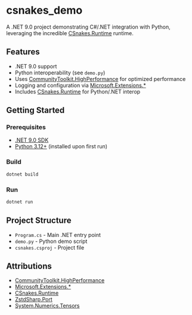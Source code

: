 # csnakes_demo
A .NET 9.0 project demonstrating C#/.NET integration with Python, leveraging the incredible [CSnakes.Runtime](https://www.nuget.org/packages/CSnakes.Runtime/) runtime.

## Features
- .NET 9.0 support
- Python interoperability (see `demo.py`)
- Uses [CommunityToolkit.HighPerformance](https://github.com/CommunityToolkit/dotnet) for optimized performance
- Logging and configuration via [Microsoft.Extensions.*](https://github.com/dotnet/runtime/tree/main/src/libraries/Microsoft.Extensions)
- Includes [CSnakes.Runtime](https://www.nuget.org/packages/CSnakes.Runtime/) for Python/.NET interop

## Getting Started

### Prerequisites
- [.NET 9.0 SDK](https://dotnet.microsoft.com/)
- [Python 3.12+](https://www.python.org/) (installed upon first run)

### Build
```sh
dotnet build
```

### Run
```sh
dotnet run
```
## Project Structure
- `Program.cs` - Main .NET entry point
- `demo.py` - Python demo script
- `csnakes.csproj` - Project file

## Attributions
- [CommunityToolkit.HighPerformance](https://github.com/CommunityToolkit/dotnet)
- [Microsoft.Extensions.*](https://github.com/dotnet/runtime/tree/main/src/libraries/Microsoft.Extensions)
- [CSnakes.Runtime](https://www.nuget.org/packages/CSnakes.Runtime/)
- [ZstdSharp.Port](https://github.com/oleg-st/ZstdSharp)
- [System.Numerics.Tensors](https://github.com/dotnet/runtime)
